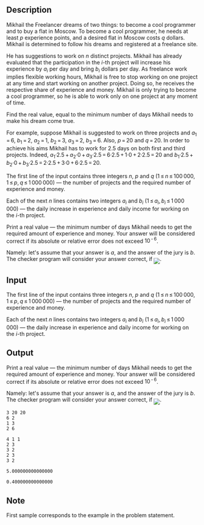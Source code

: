 ## Description

<div><p>Mikhail the Freelancer dreams of two things: to become a cool programmer and to buy a flat in Moscow. To become a cool programmer, he needs at least <span class="tex-span"><i>p</i></span> experience points, and a desired flat in Moscow costs <span class="tex-span"><i>q</i></span> dollars. Mikhail is determined to follow his dreams and registered at a freelance site.</p><p>He has suggestions to work on <span class="tex-span"><i>n</i></span> distinct projects. Mikhail has already evaluated that the participation in the <span class="tex-span"><i>i</i></span>-th project will increase his experience by <span class="tex-span"><i>a</i><sub class="lower-index"><i>i</i></sub></span> per day and bring <span class="tex-span"><i>b</i><sub class="lower-index"><i>i</i></sub></span> dollars per day. As freelance work implies flexible working hours, Mikhail is free to stop working on one project at any time and start working on another project. Doing so, he receives the respective share of experience and money. Mikhail is only trying to become a cool programmer, so he is able to work only on one project at any moment of time.</p><p>Find the real value, equal to the minimum number of days Mikhail needs to make his dream come true.</p><p>For example, suppose Mikhail is suggested to work on three projects and <span class="tex-span"><i>a</i><sub class="lower-index">1</sub> = 6</span>, <span class="tex-span"><i>b</i><sub class="lower-index">1</sub> = 2</span>, <span class="tex-span"><i>a</i><sub class="lower-index">2</sub> = 1</span>, <span class="tex-span"><i>b</i><sub class="lower-index">2</sub> = 3</span>, <span class="tex-span"><i>a</i><sub class="lower-index">3</sub> = 2</span>, <span class="tex-span"><i>b</i><sub class="lower-index">3</sub> = 6</span>. Also, <span class="tex-span"><i>p</i> = 20</span> and <span class="tex-span"><i>q</i> = 20</span>. In order to achieve his aims Mikhail has to work for <span class="tex-span">2.5</span> days on both first and third projects. Indeed, <span class="tex-span"><i>a</i><sub class="lower-index">1</sub>·2.5 + <i>a</i><sub class="lower-index">2</sub>·0 + <i>a</i><sub class="lower-index">3</sub>·2.5 = 6·2.5 + 1·0 + 2·2.5 = 20</span> and <span class="tex-span"><i>b</i><sub class="lower-index">1</sub>·2.5 + <i>b</i><sub class="lower-index">2</sub>·0 + <i>b</i><sub class="lower-index">3</sub>·2.5 = 2·2.5 + 3·0 + 6·2.5 = 20</span>.</p></div><div class="input-specification"><p>The first line of the input contains three integers <span class="tex-span"><i>n</i></span>, <span class="tex-span"><i>p</i></span> and <span class="tex-span"><i>q</i></span> (<span class="tex-span">1 ≤ <i>n</i> ≤ 100 000, 1 ≤ <i>p</i>, <i>q</i> ≤ 1 000 000</span>)&nbsp;— the number of projects and the required number of experience and money.</p><p>Each of the next <span class="tex-span"><i>n</i></span> lines contains two integers <span class="tex-span"><i>a</i><sub class="lower-index"><i>i</i></sub></span> and <span class="tex-span"><i>b</i><sub class="lower-index"><i>i</i></sub></span> (<span class="tex-span">1 ≤ <i>a</i><sub class="lower-index"><i>i</i></sub>, <i>b</i><sub class="lower-index"><i>i</i></sub> ≤ 1 000 000</span>)&nbsp;— the daily increase in experience and daily income for working on the <span class="tex-span"><i>i</i></span>-th project.</p></div><div class="output-specification"><p>Print a real value&nbsp;— the minimum number of days Mikhail needs to get the required amount of experience and money. Your answer will be considered correct if its absolute or relative error does not exceed <span class="tex-span">10<sup class="upper-index"> - 6</sup></span>. </p><p>Namely: let's assume that your answer is <span class="tex-span"><i>a</i></span>, and the answer of the jury is <span class="tex-span"><i>b</i></span>. The checker program will consider your answer correct, if <img align="middle" class="tex-formula" src="file://J9dtXX3h.png" style="max-width: 100.0%;max-height: 100.0%;">.</p></div>

## Input

<p>The first line of the input contains three integers <span class="tex-span"><i>n</i></span>, <span class="tex-span"><i>p</i></span> and <span class="tex-span"><i>q</i></span> (<span class="tex-span">1 ≤ <i>n</i> ≤ 100 000, 1 ≤ <i>p</i>, <i>q</i> ≤ 1 000 000</span>)&nbsp;— the number of projects and the required number of experience and money.</p><p>Each of the next <span class="tex-span"><i>n</i></span> lines contains two integers <span class="tex-span"><i>a</i><sub class="lower-index"><i>i</i></sub></span> and <span class="tex-span"><i>b</i><sub class="lower-index"><i>i</i></sub></span> (<span class="tex-span">1 ≤ <i>a</i><sub class="lower-index"><i>i</i></sub>, <i>b</i><sub class="lower-index"><i>i</i></sub> ≤ 1 000 000</span>)&nbsp;— the daily increase in experience and daily income for working on the <span class="tex-span"><i>i</i></span>-th project.</p>

## Output

<p>Print a real value&nbsp;— the minimum number of days Mikhail needs to get the required amount of experience and money. Your answer will be considered correct if its absolute or relative error does not exceed <span class="tex-span">10<sup class="upper-index"> - 6</sup></span>. </p><p>Namely: let's assume that your answer is <span class="tex-span"><i>a</i></span>, and the answer of the jury is <span class="tex-span"><i>b</i></span>. The checker program will consider your answer correct, if <img align="middle" class="tex-formula" src="file://J9dtXX3h.png" style="max-width: 100.0%;max-height: 100.0%;">.</p>





```input1
3 20 20
6 2
1 3
2 6

```




```input2
4 1 1
2 3
3 2
2 3
3 2

```




```output1
5.000000000000000

```




```output2
0.400000000000000

```



## Note

<p>First sample corresponds to the example in the problem statement.</p>
